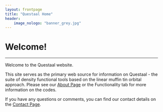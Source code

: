```yaml
---
layout: frontpage
title: "Questaal Home"
header:
    image_nologo: "banner_grey.jpg"
---
```

   
   
   
# **Welcome!**
_________________________________________________
Welcome to the Questaal website.   

This site serves as the primary web source for information on Questaal - the suite of density functional tools based on the linear muffin tin orbital approach. Please see our [About Page](/about/) or the Functionality tab for more information on the codes.   

If you have any questions or comments, you can find our contact details on the [Contact Page](/contact/).
